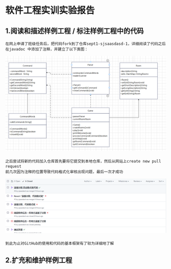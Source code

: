 # 软件工程实训实验报告 
## 1.阅读和描述样例工程 / 标注样例工程中的代码
    在网上申请了班级任务后，把代码fork到了仓库sept1-sjsaasdasd-1，详细阅读了代码之后
    在javadoc 中添加了注释，并建立了以下类图：
![图片](UML类图.png)
#### 
    之后尝试将新的代码加入仓库首先要将它提交到本地仓库，然后从网站上create new pull request
    前几次因为注释的位置导致代码格式化审核出现问题，最后一次才成功
![图片](上传的尝试.png)
#### 
    到此为止对GitHub的使用和代码的基本框架有了较为详细地了解
## 2.扩充和维护样例工程
    